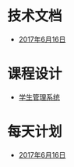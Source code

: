 # 技术文档
* [2017年6月16日](MySQL.md)

# 课程设计

* [学生管理系统](Design/S-T.md)

# 每天计划

* [2017年6月16日](Diary/20170616.md)
